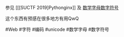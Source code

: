 参见 [[[SUCTF 2019]Pythonginx]] 及 [数学字母数字符号](https://zh.wikipedia.org/zh-hans/%E6%95%B0%E5%AD%A6%E5%AD%97%E6%AF%8D%E6%95%B0%E5%AD%97%E7%AC%A6%E5%8F%B7)

这个东西有预感在很多地方有用QwQ

#Web #字符 #编码 #unicode #数学字母 #数字符号